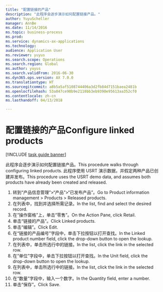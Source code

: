 ```yaml
--- 
title: "配置链接的产品"
description: "此程序会逐步演示如何配置链接产品。"
author: YuyuScheller
manager: AnnBe
ms.date: 11/14/2016
ms.topic: business-process
ms.prod: 
ms.service: dynamics-ax-applications
ms.technology: 
audience: Application User
ms.reviewer: yuyus
ms.search.scope: Operations
ms.search.region: Global
ms.author: yuyus
ms.search.validFrom: 2016-06-30
ms.dyn365.ops.version: AX 7.0.0
ms.translationtype: HT
ms.sourcegitcommit: a8b5a5af5108744406a3d2fb84d7151baea2481b
ms.openlocfilehash: 53a847ce90b9e2118bb3eb9390e95613aa352cf0
ms.contentlocale: zh-cn
ms.lasthandoff: 04/13/2018

---
```

# <a name="configure-linked-products"></a><span data-ttu-id="60e53-103">配置链接的产品</span><span class="sxs-lookup"><span data-stu-id="60e53-103">Configure linked products</span></span>

[!INCLUDE [task guide banner](../../includes/task-guide-banner.md)]

<span data-ttu-id="60e53-104">此程序会逐步演示如何配置链接产品。</span><span class="sxs-lookup"><span data-stu-id="60e53-104">This procedure walks through configuring linked products.</span></span> <span data-ttu-id="60e53-105">此程序使用 USRT 演示数据，并假定两种产品已创建并发布。</span><span class="sxs-lookup"><span data-stu-id="60e53-105">This procedure uses the USRT demo data, and assumes both products have already been created and released.</span></span>

1. <span data-ttu-id="60e53-106">转到“产品信息管理”>“产品”>“已发布产品”。</span><span class="sxs-lookup"><span data-stu-id="60e53-106">Go to Product information management > Products > Released products.</span></span>
2. <span data-ttu-id="60e53-107">在列表中，找到并选择所需记录。</span><span class="sxs-lookup"><span data-stu-id="60e53-107">In the list, find and select the desired record.</span></span>
3. <span data-ttu-id="60e53-108">在“操作窗格”上，单击“零售”。</span><span class="sxs-lookup"><span data-stu-id="60e53-108">On the Action Pane, click Retail.</span></span>
4. <span data-ttu-id="60e53-109">单击“链接的产品”。</span><span class="sxs-lookup"><span data-stu-id="60e53-109">Click Linked products.</span></span>
5. <span data-ttu-id="60e53-110">单击“编辑”。</span><span class="sxs-lookup"><span data-stu-id="60e53-110">Click Edit.</span></span>
6. <span data-ttu-id="60e53-111">在“链接的产品编号”字段中，单击下拉按钮以打开查找。</span><span class="sxs-lookup"><span data-stu-id="60e53-111">In the Linked product number field, click the drop-down button to open the lookup.</span></span>
7. <span data-ttu-id="60e53-112">在列表中，单击所选行中的链接。</span><span class="sxs-lookup"><span data-stu-id="60e53-112">In the list, click the link in the selected row.</span></span>
8. <span data-ttu-id="60e53-113">在“单位”字段中，单击下拉按钮以打开查找。</span><span class="sxs-lookup"><span data-stu-id="60e53-113">In the Unit field, click the drop-down button to open the lookup.</span></span>
9. <span data-ttu-id="60e53-114">在列表中，单击所选行中的链接。</span><span class="sxs-lookup"><span data-stu-id="60e53-114">In the list, click the link in the selected row.</span></span>
10. <span data-ttu-id="60e53-115">在“数量”字段中，输入一个数字。</span><span class="sxs-lookup"><span data-stu-id="60e53-115">In the Quantity field, enter a number.</span></span>
11. <span data-ttu-id="60e53-116">单击“保存”。</span><span class="sxs-lookup"><span data-stu-id="60e53-116">Click Save.</span></span>


